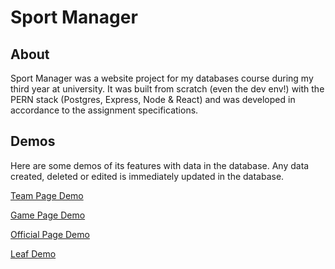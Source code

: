 # Sport Manager

## About

Sport Manager was a website project for my databases course during my third year at university. It was built from scratch (even the dev env!) with the PERN stack (Postgres, Express, Node & React) and was developed in accordance to the assignment specifications.

## Demos

Here are some demos of its features with data in the database. Any data created, deleted or edited is immediately updated in the database.

[Team Page Demo](docs/demo/teams/TeamDemo.md)

[Game Page Demo](docs/demo/games/GameDemo.md)

[Official Page Demo](docs/demo/officials/OfficialDemo.md)

[Leaf Demo](docs/demo/leafs/LeafsDemo.md)
